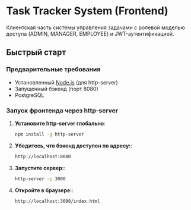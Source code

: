 # Task Tracker System (Frontend)

Клиентская часть системы управления задачами с ролевой моделью доступа (ADMIN, MANAGER, EMPLOYEE) и JWT-аутентификацией.

## Быстрый старт

### Предварительные требования
- Установленный [Node.js](https://nodejs.org/) (для http-server)
- Запущенный бэкенд (порт 8080)
- PostgreSQL

### Запуск фронтенда через http-server

1. **Установите http-server глобально**:
   ```bash
   npm install -g http-server

2. **Убедитесь, что бэкенд доступен по адресу:**:
    ```bash
    http://localhost:8080

3. **Запустите сервер:**:
    ```bash
    http-server -p 3000

4. **Откройте в браузере:**:
    ```bash
    http://localhost:3000/index.html